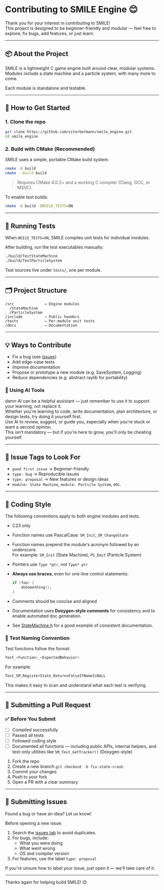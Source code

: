 # Contributing to SMILE Engine 😊

Thank you for your interest in contributing to SMILE!  
This project is designed to be beginner-friendly and modular — feel free to explore, fix bugs, add features, or just learn.

---

## 📦 About the Project

SMILE is a lightweight C game engine built around clear, modular systems.  
Modules include a state machine and a particle system, with many more to come.

Each module is standalone and testable.

---

## 🚀 How to Get Started

### 1. Clone the repo

```sh
git clone https://github.com/vitorbetmann/smile_engine.git
cd smile_engine
```

### 2. Build with CMake (Recommended)

SMILE uses a simple, portable CMake build system.

```sh
cmake -B build
cmake --build build
```

> Requires CMake 4.0.2+ and a working C compiler (Clang, GCC, or MSVC).

To enable test builds:

```sh
cmake -B build -DBUILD_TESTS=ON
```

---

## 🧪 Running Tests

When `BUILD_TESTS=ON`, SMILE compiles unit tests for individual modules.

After building, run the test executables manually:

```sh
./build/TestStateMachine
./build/TestParticleSystem
```

Test sources live under `tests/`, one per module.

---

## 🗂 Project Structure

```
/src              → Engine modules
  /StateMachine
  /ParticleSystem
/include          → Public headers
/tests            → Per-module unit tests
/docs             → Documentation
```

---

## 💡 Ways to Contribute

- Fix a bug (see [issues](https://github.com/vitorbetmann/smile_engine/issues))
- Add edge-case tests
- Improve documentation
- Propose or prototype a new module (e.g. SaveSystem, Logging)
- Reduce dependencies (e.g. abstract raylib for portability)

### 🤖 Using AI Tools

damn
AI can be a helpful assistant — just remember to use it to support your learning, not replace it.  
Whether you're learning to code, write documentation, plan architecture, or design tests, try doing it yourself first.  
Use AI to review, suggest, or guide you, especially when you're stuck or want a second opinion.  
This isn’t mandatory — but if you're here to grow, you'll only be cheating yourself.

---

## 🔖 Issue Tags to Look For

- `good first issue` → Beginner-friendly
- `type: bug` → Reproducible issues
- `type: proposal` → New features or design ideas
- `module: State Machine`, `module: Particle System`, etc.

---

## 🧷 Coding Style

The following conventions apply to both engine modules and tests.

- C23 only
- Function names use PascalCase: `SM_Init`, `SM_ChangeState`
- Function names prepend the module's acronym followed by an underscore.  
  For example: `SM_Init` (State Machine), `PS_Emit` (Particle System)
- Pointers use `Type *ptr`, not `Type* ptr`
- **Always use braces**, even for one-line control statements:

  ```c
  if (foo) {
      doSomething();
  }

  ```

- Comments should be concise and aligned
- Documentation uses **Doxygen-style comments** for consistency and to enable automated doc generation.
- See [StateMachine.h](../../include/StateMachine/StateMachine.h) for a good example of consistent documentation.

### 🧪 Test Naming Convention

Test functions follow the format:

```c
Test_<Function>_<ExpectedBehavior>
```

For example:

```c
Test_SM_RegisterState_ReturnsFalseIfNameIsNULL
```

This makes it easy to scan and understand what each test is verifying.

---

## 📨 Submitting a Pull Request

### ✅ Before You Submit

- [ ] Compiled successfully
- [ ] Passed all tests
- [ ] Followed coding style
- [ ] Documented all functions — including public APIs, internal helpers, and test-only utilities like `SM_Test_GetTracker()` (Doxygen-style)

1. Fork the repo
2. Create a new branch
   `git checkout -b fix-state-crash`
3. Commit your changes
4. Push to your fork
5. Open a PR with a clear summary

---

## 🐛 Submitting Issues

Found a bug or have an idea? Let us know!

Before opening a new issue:

1. Search the [issues tab](https://github.com/vitorbetmann/smile_engine/issues) to avoid duplicates.
2. For bugs, include:
   - What you were doing
   - What went wrong
   - OS and compiler version
3. For features, use the label `type: proposal`

If you're unsure how to label your issue, just open it — we'll take care of it.

---

Thanks again for helping build SMILE! 😊
